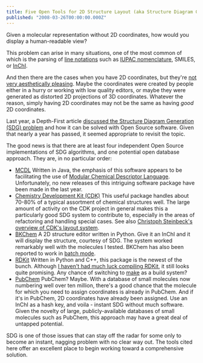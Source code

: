 ```yaml
---
title: Five Open Tools for 2D Structure Layout (aka Structure Diagram Generation)
published: "2008-03-26T00:00:00.000Z"
---
```


Given a molecular representation without 2D coordinates, how would you display a human-readable view?

This problem can arise in many situations, one of the most common of which is the parsing of [line notations](/articles/tag/linenotation) such as [IUPAC nomenclature](/articles/2007/10/19/easily-convert-iupac-nomenclature-to-smiles-inchi-or-molfile-with-rubidium), SMILES, or [InChI](/articles/2007/10/15/an-introduction-to-the-rubidium-cheminforamtics-toolkit-interconvert-smiles-inchi-and-molfile-with-an-open-babel-like-interface).

And then there are the cases when you have 2D coordinates, but they're [not very aesthetically pleasing](/articles/2008/02/12/the-art-and-science-of-chemical-structure-diagrams-double-trouble). Maybe the coordinates were created by people either in a hurry or working with low quality editors, or maybe they were generated as distorted 2D projections of 3D coordinates. Whatever the reason, simply having 2D coordinates may not be the same as having *good* 2D coordinates.

Last year, a Depth-First article [discussed the Structure Diagram Generation (SDG) problem](/articles/2007/04/11/structure-diagram-generation) and how it can be solved with Open Source software. Given that nearly a year has passed, it seemed appropriate to revisit the topic.

The good news is that there are at least four independent Open Source implementations of SDG algorithms, and one potential open database approach. They are, in no particular order:

-  [MCDL](http://sourceforge.net/projects/mcdl) Written in Java, the emphasis of this software appears to be facilitating the use of [Modular Chemical Descriptor Language](/articles/2006/08/19/a-first-look-at-modular-chemical-descriptor-language-mcdl). Unfortunately, no new releases of this intriguing software package have been made in the last year.
-  [Chemistry Development Kit (CDK)](http://sf.net/projects/cdk) This useful package handles about 70-80% of a typical assortment of chemical structures well. The large amount of activity on the CDK project in general makes this a particularly good SDG system to contribute to, especially in the areas of refactoring and handling special cases. See also [Christoph Steinbeck's overview of CDK's layout system](http://www.steinbeck-molecular.de/steinblog/index.php/2007/08/14/structure-diagram-generation-sdg-2d-layout-in-the-chemistry-development-kit-part-1/).
-  [BKChem](http://bkchem.zirael.org/) A 2D structure editor written in Python. Give it an InChI and it will display the structure, courtesy of SDG. The system worked remarkably well with the molecules I tested. BKChem has also been reported to work in [batch mode](http://bkchem.zirael.org/batch_mode_en.html).
-  [RDKit](http://www.rdkit.org/) Written in Python and C++, this package is the newest of the bunch. Although [I haven't had much luck compiling RDKit](http://sourceforge.net/mailarchive/message.php?msg_id=360844.35824.qm%40web34206.mail.mud.yahoo.com), it still looks quite promising. Any chance of switching to [make](http://www.gnu.org/software/make/) as a build system?
-  [PubChem](http://pubchem.ncbi.nlm.nih.gov/) PubChem? Maybe. With a database of small molecules now numbering well over ten million, there's a good chance that the molecule for which you need to assign coordinates is already in PubChem. And if it's in PubChem, 2D coordinates have already been assigned. Use an InChI as a hash key, and voila - instant SDG without much software. Given the novelty of large, publicly-available databases of small molecules such as PubChem, this approach may have a great deal of untapped potential.

SDG is one of those issues that can stay off the radar for some only to become an instant, nagging problem with no clear way out. The tools cited here offer an excellent place to begin working toward a comprehensive solution.
